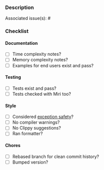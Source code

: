 ### Description

Associated issue(s): #

### Checklist

#### Documentation

- [ ] Time complexity notes?
- [ ] Memory complexity notes?
- [ ] Examples for end users exist and pass?

#### Testing

- [ ] Tests exist and pass?
- [ ] Tests checked with Miri too?

#### Style

- [ ] Considered [exception safety](https://doc.rust-lang.org/nomicon/exception-safety.html)?
- [ ] No compiler warnings?
- [ ] No Clippy suggestions?
- [ ] Ran formatter?

#### Chores

- [ ] Rebased branch for clean commit history?
- [ ] Bumped version?
